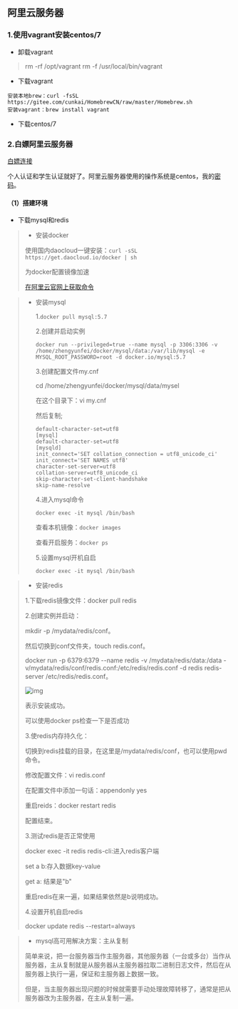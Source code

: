 ## 阿里云服务器

### 1.使用vagrant安装centos/7

- 卸载vagrant 

> rm -rf /opt/vagrant
> rm -f /usr/local/bin/vagrant

- 下载vagrant

```
安装本地brew：curl -fsSL https://gitee.com/cunkai/HomebrewCN/raw/master/Homebrew.sh
安装vagrant：brew install vagrant
```

- 下载centos/7

### 2.白嫖阿里云服务器

[白嫖连接](https://developer.aliyun.com/adc/student/?userCode=vgucw2zn)

个人认证和学生认证就好了。阿里云服务器使用的操作系统是centos，我的[密码](Ybfq19951226:)。

#### （1）搭建环境

- 下载mysql和redis

> - 安装docker
>
> ​	使用国内daocloud一键安装：`curl -sSL https://get.daocloud.io/docker | sh`
>
> 为docker配置镜像加速
>
>    [在阿里云官网上获取命令]( https://cr.console.aliyun.com/cn-hangzhou/instances/mirrors)

> - 安装mysql
>
>   1.`docker pull mysql:5.7`
>
>   2.创建并启动实例
>
>   ```docker run --privileged=true --name mysql -p 3306:3306 -v /home/zhengyunfei/docker/mysql/data:/var/lib/mysql -e MYSQL_ROOT_PASSWORD=root -d docker.io/mysql:5.7```
>
>   3.创建配置文件my.cnf
>
>   cd /home/zhengyunfei/docker/mysql/data/mysel
>
>   在这个目录下：vi my.cnf
>
>   然后复制;
>
>   ```[client]
>   default-character-set=utf8
>   [mysql]
>   default-character-set=utf8
>   [mysqld]
>   init_connect='SET collation_connection = utf8_unicode_ci'
>   init_connect='SET NAMES utf8'
>   character-set-server=utf8
>   collation-server=utf8_unicode_ci
>   skip-character-set-client-handshake
>   skip-name-resolve
>   ```
>
>   4.进入mysql命令
>
>   `docker exec -it mysql /bin/bash `
>
>   查看本机镜像：`docker images`
>
>   查看开启服务：`docker ps`
>
>   5.设置mysql开机自启
>
>   `docker exec -it mysql /bin/bash `

> - 安装redis
>
> 1.下载redis镜像文件：docker pull redis
>
> 2.创建实例并启动：
>
> mkdir -p /mydata/redis/conf。
>
> 然后切换到conf文件夹，touch redis.conf。
>
> docker run -p 6379:6379 --name redis -v /mydata/redis/data:/data -v/mydata/redis/conf/redis.conf:/etc/redis/redis.conf -d redis redis-server /etc/redis/redis.conf。
>
> ![img](http://127.0.0.1:62918/paste-8b5227946e4f57f2772638d02d9e771594104527.jpg)
>
> 表示安装成功。
>
> 可以使用docker ps检查一下是否成功
>
> 3.使redis内存持久化：
>
> 切换到redis挂载的目录，在这里是/mydata/redis/conf，也可以使用pwd命令。
>
> 修改配置文件：vi redis.conf
>
> 在配置文件中添加一句话：appendonly yes
>
> 重启reids：docker restart redis
>
> 配置结束。
>
> 3.测试redis是否正常使用
>
> docker exec -it redis redis-cli:进入redis客户端
>
> set a b:存入数据key-value
>
> get a: 结果是"b"
>
> 重启redis在来一遍，如果结果依然是b说明成功。
>
> 4.设置开机自启redis
>
>    docker update redis --restart=always

> - mysql高可用解决方案：主从复制
>
> 简单来说，把一台服务器当作主服务器，其他服务器（一台或多台）当作从服务器，主从复制就是从服务器从主服务器拉取二进制日志文件，然后在从服务器上执行一遍，保证和主服务器上数据一致。
>
> ​	但是，当主服务器出现问题的时候就需要手动处理故障转移了，通常是把从服务器改为主服务器，在主从复制一遍。